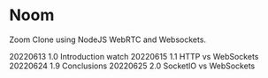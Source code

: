 # Noom

Zoom Clone using NodeJS WebRTC and Websockets.

20220613 1.0 Introduction watch
20220615 1.1 HTTP vs WebSockets
20220624 1.9 Conclusions
20220625 2.0 SocketIO vs WebSockets
